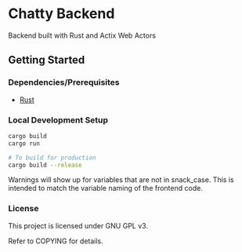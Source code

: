 # Chatty Backend

Backend built with Rust and Actix Web Actors

## Getting Started

### Dependencies/Prerequisites

* [Rust](https://www.rust-lang.org/learn/get-started)

### Local Development Setup

```bash
cargo build
cargo run

# To build for production
cargo build --release
```

Warnings will show up for variables that are not in snack_case.
This is intended to match the variable naming of the frontend code.

### License

This project is licensed under GNU GPL v3.

Refer to COPYING for details.
